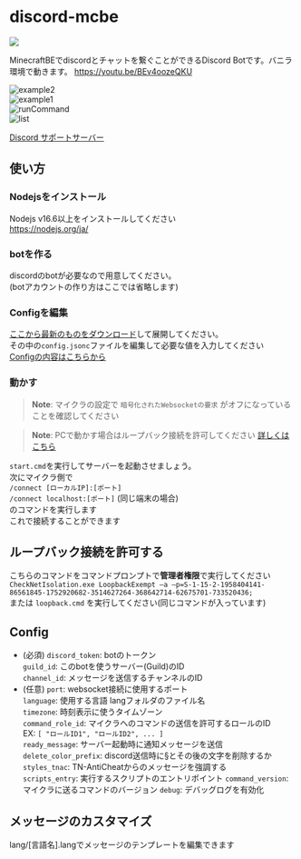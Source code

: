 # discord-mcbe
  
<img src="https://img.shields.io/github/downloads/tutinoko2048/discord-mcbe/total?style=for-the-badge">
  
MinecraftBEでdiscordとチャットを繋ぐことができるDiscord Botです。バニラ環境で動きます。
https://youtu.be/BEv4oozeQKU  
  
![example2](docs/example2.jpeg)  
![example1](docs/example1.jpeg)  
![runCommand](docs/runCommand.jpeg)  
![list](docs/list.jpeg)  
  
[Discord サポートサーバー](https://discord.gg/XGR8FcCeFc)

## 使い方
### Nodejsをインストール
Nodejs v16.6以上をインストールしてください  
https://nodejs.org/ja/  

### botを作る
discordのbotが必要なので用意してください。  
(botアカウントの作り方はここでは省略します)  

### Configを編集
[ここから最新のものをダウンロード](https://github.com/tutinoko2048/discord-mcbe/releases)して展開してください。  
その中の`config.jsonc`ファイルを編集して必要な値を入力してください  
[Configの内容はこちらから](#config)

### 動かす
> **Note**: マイクラの設定で `暗号化されたWebsocketの要求` がオフになっていることを確認してください  
  
> **Note**: PCで動かす場合はループバック接続を許可してください [詳しくはこちら](#ループバック接続を許可する)  

`start.cmd`を実行してサーバーを起動させましょう。  
次にマイクラ側で  
```/connect [ローカルIP]:[ポート]```  
```/connect localhost:[ポート]``` (同じ端末の場合)  
のコマンドを実行します  
これで接続することができます

## ループバック接続を許可する
こちらのコマンドをコマンドプロンプトで**管理者権限**で実行してください  
`CheckNetIsolation.exe LoopbackExempt –a –p=S-1-15-2-1958404141-86561845-1752920682-3514627264-368642714-62675701-733520436;`  
または `loopback.cmd` を実行してください(同じコマンドが入っています)

## Config
- (必須)
`discord_token`: botのトークン  
`guild_id`: このbotを使うサーバー(Guild)のID  
`channel_id`: メッセージを送信するチャンネルのID  
- (任意)
`port`: websocket接続に使用するポート  
`language`: 使用する言語 langフォルダのファイル名  
`timezone`: 時刻表示に使うタイムゾーン  
`command_role_id`: マイクラへのコマンドの送信を許可するロールのID  
EX: `[ "ロールID1", "ロールID2", ... ]`  
`ready_message`: サーバー起動時に通知メッセージを送信  
`delete_color_prefix`: discord送信時に§とその後の文字を削除するか  
`styles_tnac`: TN-AntiCheatからのメッセージを強調する  
`scripts_entry`: 実行するスクリプトのエントリポイント
`command_version`: マイクラに送るコマンドのバージョン
`debug`: デバッグログを有効化

## メッセージのカスタマイズ
lang/[言語名].langでメッセージのテンプレートを編集できます